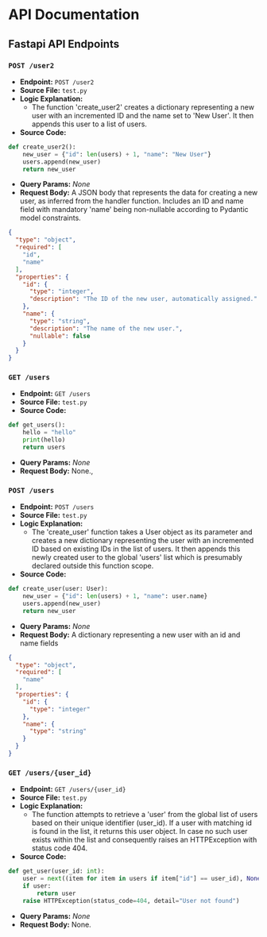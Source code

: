 # API Documentation

## Fastapi API Endpoints

### `POST /user2`
- **Endpoint:** `POST /user2`
- **Source File:** `test.py`
- **Logic Explanation:**
   - The function 'create_user2' creates a dictionary representing a new user with an incremented ID and the name set to 'New User'. It then appends this user to a list of users.
- **Source Code:**
```python
def create_user2():
    new_user = {"id": len(users) + 1, "name": "New User"}
    users.append(new_user)
    return new_user
```
- **Query Params:**
  _None_
- **Request Body:**
  A JSON body that represents the data for creating a new user, as inferred from the handler function. Includes an ID and name field with mandatory 'name' being non-nullable according to Pydantic model constraints.
```json
{
  "type": "object",
  "required": [
    "id",
    "name"
  ],
  "properties": {
    "id": {
      "type": "integer",
      "description": "The ID of the new user, automatically assigned."
    },
    "name": {
      "type": "string",
      "description": "The name of the new user.",
      "nullable": false
    }
  }
}
  ```

### `GET /users`
- **Endpoint:** `GET /users`
- **Source File:** `test.py`
- **Source Code:**
```python
def get_users():
    hello = "hello"
    print(hello)
    return users
```
- **Query Params:**
  _None_
- **Request Body:**
  None.,

### `POST /users`
- **Endpoint:** `POST /users`
- **Source File:** `test.py`
- **Logic Explanation:**
   - The 'create_user' function takes a User object as its parameter and creates a new dictionary representing the user with an incremented ID based on existing IDs in the list of users. It then appends this newly created user to the global 'users' list which is presumably declared outside this function scope.
- **Source Code:**
```python
def create_user(user: User):
    new_user = {"id": len(users) + 1, "name": user.name}
    users.append(new_user)
    return new_user
```
- **Query Params:**
  _None_
- **Request Body:**
  A dictionary representing a new user with an id and name fields
```json
{
  "type": "object",
  "required": [
    "name"
  ],
  "properties": {
    "id": {
      "type": "integer"
    },
    "name": {
      "type": "string"
    }
  }
}
  ```

### `GET /users/{user_id}`
- **Endpoint:** `GET /users/{user_id}`
- **Source File:** `test.py`
- **Logic Explanation:**
   - The function attempts to retrieve a 'user' from the global list of users based on their unique identifier (user_id). If a user with matching id is found in the list, it returns this user object. In case no such user exists within the list and consequently raises an HTTPException with status code 404.
- **Source Code:**
```python
def get_user(user_id: int):
    user = next((item for item in users if item["id"] == user_id), None)
    if user:
        return user
    raise HTTPException(status_code=404, detail="User not found")
```
- **Query Params:**
  _None_
- **Request Body:**
  None.
